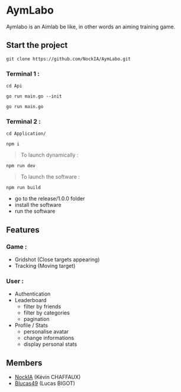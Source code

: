 # AymLabo

Aymlabo is an Aimlab be like, in other words an aiming training game.

## Start the project
```
git clone https://github.com/NockIA/AymLabo.git
```

### Terminal 1 :
```
cd Api
```
```
go run main.go --init
```
```
go run main.go
```

### Terminal 2 :
```
cd Application/
```
```
npm i
```

> To launch dynamically :

```
npm run dev
```

> To launch the software :

```
npm run build
```
 - go to the release/1.0.0 folder 
 - install the software  
 - run the software
 
 ## Features
 ### Game :
 - Gridshot (Close targets appearing)
 - Tracking (Moving target)
 ### User :
 - Authentication
 - Leaderboard
	 - filter by friends
	 - filter by categories
	 - pagination
 - Profile / Stats
	 - personalise avatar
	 - change informations
	 - display personal stats 
 
## Members

- [NockIA](https://github.com/NockIA)  (Kévin CHAFFAUX)
- [Blucas49](https://github.com/BLucas49) (Lucas BIGOT)
